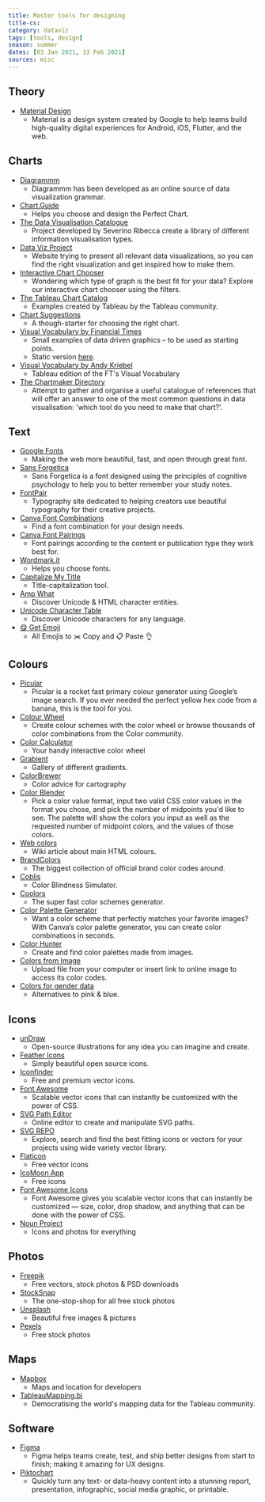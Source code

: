 ```yaml
---
title: Master tools for designing
title-cs: 
category: dataviz
tags: [tools, design]
season: summer
dates: [03 Jan 2021, 13 Feb 2021]
sources: misc
---
```


## Theory
* [Material Design](https://material.io/design)
	* Material is a design system created by Google to help teams build high-quality digital experiences for Android, iOS, Flutter, and the web.

## Charts
* [Diagrammm](https://diagrammm.com/)
	* Diagrammm has been developed as an online source of data visualization grammar.
* [Chart.Guide](https://chart.guide/)
	* Helps you choose and design the Perfect Chart.
* [The Data Visualisation Catalogue](https://datavizcatalogue.com/)
	* Project developed by Severino Ribecca create a library of different information visualisation types.
* [Data Viz Project](https://datavizproject.com/)
	* Website trying to present all relevant data visualizations, so you can find the right visualization and get inspired how to make them.
* [Interactive Chart Chooser](https://depictdatastudio.com/charts/)
	* Wondering which type of graph is the best fit for your data? Explore our interactive chart chooser using the filters.
* [The Tableau Chart Catalog](https://www.flerlagetwins.com/2019/08/the-tableau-chart-catalog_97.html)
	* Examples created by Tableau by the Tableau community.
* [Chart Suggestions](https://github.com/one-data-cookie/digi-garden/raw/master/assets/src/How-to-Choose-Chart-Types.png)
	* A though-starter for choosing the right chart.
* [Visual Vocabulary by Financial Times](http://ft-interactive.github.io/visual-vocabulary/)
	* Small examples of data driven graphics – to be used as starting points.
	* Static version [here](https://github.com/ft-interactive/chart-doctor/tree/master/visual-vocabulary).
* [Visual Vocabulary by Andy Kriebel](https://www.vizwiz.com/2018/07/visual-vocabulary.html)
	* Tableau edition of the FT's Visual Vocabulary
* [The Chartmaker Directory](https://chartmaker.visualisingdata.com/)
	* Attempt to gather and organise a useful catalogue of references that will offer an answer to one of the most common questions in data visualisation: 'which tool do you need to make that chart?’.

## Text
* [Google Fonts](https://fonts.google.com/)
	 * Making the web more beautiful, fast, and open through great font.
* [Sans Forgetica](https://sansforgetica.rmit.edu.au/)
	* Sans Forgetica is a font designed using the principles of cognitive psychology to help you to better remember your study notes.
* [FontPair](https://fontpair.co/)
	 * Typography site dedicated to helping creators use beautiful typography for their creative projects.
* [Canva Font Combinations](https://www.canva.com/font-combinations/)
	 * Find a font combination for your design needs.
* [Canva Font Pairings](https://www.canva.com/learn/the-ultimate-guide-to-font-pairing/)
	 *  Font pairings according to the content or publication type they work best for.
* [Wordmark.it](https://wordmark.it/)
	* Helps you choose fonts.
* [Capitalize My Title](https://capitalizemytitle.com/)
	* Title-capitalization tool.
* [Amp What](https://www.amp-what.com/)
	* Discover Unicode & HTML character entities.
* [Unicode Character Table](https://jrgraphix.net/r/Unicode/0020-007F)
	* Discover Unicode characters for any language.
* [😋 Get Emoji](https://getemoji.com/)
	* All Emojis to ✂️ Copy and 📋 Paste 👌

## Colours
* [Picular](https://picular.co/)
	* Picular is a rocket fast primary colour generator using Google’s image search. If you ever needed the perfect yellow hex code from a banana, this is the tool for you.
* [Colour Wheel](https://color.adobe.com/create/color-wheel)
	 * Create colour schemes with the color wheel or browse thousands of color combinations from the Color community.
* [Color Calculator](https://www.sessions.edu/color-calculator/)
	* Your handy interactive color wheel
* [Grabient](https://www.grabient.com/)
	 * Gallery of different gradients.
* [ColorBrewer](https://colorbrewer2.org/#type=sequential&scheme=BuGn&n=3)
	* Color advice for cartography
* [Color Blender](https://meyerweb.com/eric/tools/color-blend/#:::hex)
	* Pick a color value format, input two valid CSS color values in the format you chose, and pick the number of midpoints you'd like to see. The palette will show the colors you input as well as the requested number of midpoint colors, and the values of those colors.
* [Web colors](https://en.wikipedia.org/wiki/Web_colors)
	* Wiki article about main HTML colours.
* [BrandColors](https://brandcolors.net/)
	* The biggest collection of official brand color codes around.
* [Coblis](https://www.color-blindness.com/coblis-color-blindness-simulator/)
	* Color Blindness Simulator.
* [Coolors](https://coolors.co/)
	* The super fast color schemes generator.
* [Color Palette Generator](https://www.canva.com/colors/color-palette-generator/)
	* Want a color scheme that perfectly matches your favorite images? With Canva’s color palette generator, you can create color combinations in seconds.
* [Color Hunter](http://colorhunter.com/browse.php?h=y&p=enter+tag%2C+hex+code%2C+or+image+URL)
	* Create and find color palettes made from images.
* [Colors from Image](https://html-color-codes.info/colors-from-image/)
	* Upload file from your computer or insert link to online image to access its color codes.
* [Colors for gender data](https://blog.datawrapper.de/gendercolor/)
	* Alternatives to pink & blue.

## Icons
* [unDraw](https://undraw.co/illustrations)
  * Open-source illustrations for any idea you can imagine and create.
* [Feather Icons](https://feathericons.com/)
	* Simply beautiful open source icons.
* [Iconfinder](https://www.iconfinder.com/)
	* Free and premium vector icons.
* [Font Awesome](https://fontawesome.com/v4.7.0/icons/)
	* Scalable vector icons that can instantly be customized with the power of CSS.
* [SVG Path Editor](https://github.com/Yqnn/svg-path-editor)
	* Online editor to create and manipulate SVG paths.
* [SVG REPO](https://www.svgrepo.com/)
	* Explore, search and find the best fitting icons or vectors for your projects using wide variety vector library.
* [Flaticon](https://www.flaticon.com/)
	* Free vector icons
* [IcoMoon App](https://icomoon.io/app/#/select)
	* Free icons
* [Font Awesome Icons](https://fontawesome.com/v4.7.0/icons/)
	* Font Awesome gives you scalable vector icons that can instantly be customized — size, color, drop shadow, and anything that can be done with the power of CSS.
* [Noun Project](https://thenounproject.com/)
	* Icons and photos for everything

## Photos
* [Freepik](https://www.freepik.com/)
	* Free vectors, stock photos & PSD downloads 
* [StockSnap](https://stocksnap.com/)
	* The one-stop-shop for all free stock photos
* [ Unsplash](https://unsplash.com/)
	* Beautiful free images & pictures
* [Pexels](https://www.pexels.com/)
	* Free stock photos

## Maps
* [Mapbox](https://www.mapbox.com/account/)
	* Maps and location for developers
* [TableauMapping.bi](https://www.tableaumapping.bi/map)
	* Democratising the world's mapping data for the Tableau community.

## Software
* [Figma](https://www.figma.com/)
	 *  Figma helps teams create, test, and ship better designs from start to finish; making it amazing for UX designs.
 * [Piktochart](https://piktochart.com/)
	* Quickly turn any text- or data-heavy content into a stunning report, presentation, infographic, social media graphic, or printable.
